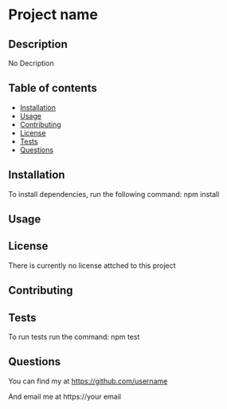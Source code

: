 # Project name

## Description 
No Decription


## Table of contents

- [Installation](#installation)
- [Usage](#usage)
- [Contributing](#contributing)
- [License](#license)
- [Tests](#tests)
- [Questions](#questions)

## Installation 
 To install dependencies, run the following command: npm install

    
## Usage
 
## License
There is currently no license attched to this project   
## Contributing
 
## Tests
 To run tests run the command: npm test 
## Questions
 You can find my at https://github.com/username

 And email me at https://your email